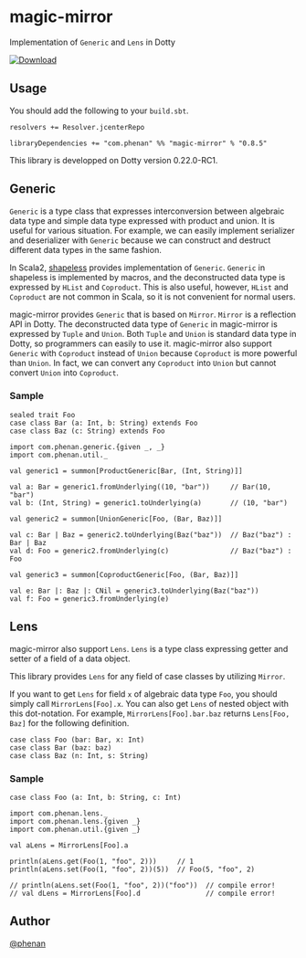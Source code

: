 # magic-mirror
Implementation of `Generic` and `Lens` in Dotty

[ ![Download](https://api.bintray.com/packages/phenan/maven/magic-mirror/images/download.svg) ](https://bintray.com/phenan/maven/magic-mirror/_latestVersion)

## Usage

You should add the following to your `build.sbt`.

```
resolvers += Resolver.jcenterRepo

libraryDependencies += "com.phenan" %% "magic-mirror" % "0.8.5"
```

This library is developped on Dotty version 0.22.0-RC1.

## Generic

`Generic` is a type class that expresses interconversion between algebraic data type and simple data type expressed with product and union.
It is useful for various situation. 
For example, we can easily implement serializer and deserializer with `Generic` because we can construct and destruct different data types in the same fashion.

In Scala2, [shapeless](https://github.com/milessabin/shapeless) provides implementation of `Generic`.
`Generic` in shapeless is implemented by macros, and the deconstructed data type is expressed by `HList` and `Coproduct`.
This is also useful, however, `HList` and `Coproduct` are not common in Scala, so it is not convenient for normal users.

magic-mirror provides `Generic` that is based on `Mirror`.
`Mirror` is a reflection API in Dotty.
The deconstructed data type of `Generic` in magic-mirror is expressed by `Tuple` and `Union`.
Both `Tuple` and `Union` is standard data type in Dotty, so programmers can easily to use it.
magic-mirror also support `Generic` with `Coproduct` instead of `Union` because `Coproduct` is more powerful than `Union`.
In fact, we can convert any `Coproduct` into `Union` but cannot convert `Union` into `Coproduct`.


### Sample

```
sealed trait Foo
case class Bar (a: Int, b: String) extends Foo
case class Baz (c: String) extends Foo

import com.phenan.generic.{given _, _}
import com.phenan.util._

val generic1 = summon[ProductGeneric[Bar, (Int, String)]]

val a: Bar = generic1.fromUnderlying((10, "bar"))     // Bar(10, "bar")
val b: (Int, String) = generic1.toUnderlying(a)       // (10, "bar")

val generic2 = summon[UnionGeneric[Foo, (Bar, Baz)]]

val c: Bar | Baz = generic2.toUnderlying(Baz("baz"))  // Baz("baz") : Bar | Baz
val d: Foo = generic2.fromUnderlying(c)               // Baz("baz") : Foo

val generic3 = summon[CoproductGeneric[Foo, (Bar, Baz)]]

val e: Bar |: Baz |: CNil = generic3.toUnderlying(Baz("baz"))
val f: Foo = generic3.fromUnderlying(e)
```

## Lens

magic-mirror also support `Lens`.
`Lens` is a type class expressing getter and setter of a field of a data object.

This library provides `Lens` for any field of case classes by utilizing `Mirror`.

If you want to get `Lens` for field `x` of algebraic data type `Foo`, you should simply call `MirrorLens[Foo].x`.
You can also get `Lens` of nested object with this dot-notation.
For example, `MirrorLens[Foo].bar.baz` returns `Lens[Foo, Baz]` for the following definition.

```
case class Foo (bar: Bar, x: Int)
case class Bar (baz: baz)
case class Baz (n: Int, s: String)
```

### Sample

```
case class Foo (a: Int, b: String, c: Int)

import com.phenan.lens._
import com.phenan.lens.{given _}
import com.phenan.util.{given _}

val aLens = MirrorLens[Foo].a

println(aLens.get(Foo(1, "foo", 2)))     // 1
println(aLens.set(Foo(1, "foo", 2))(5))  // Foo(5, "foo", 2)

// println(aLens.set(Foo(1, "foo", 2))("foo"))  // compile error!
// val dLens = MirrorLens[Foo].d                // compile error!
```

## Author
[@phenan](https://twitter.com/phenan)
